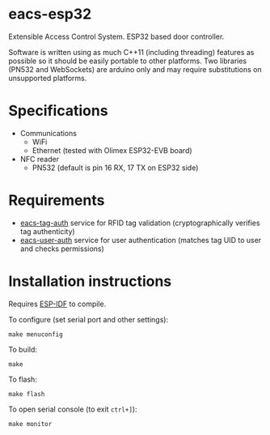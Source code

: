 # eacs-esp32
Extensible Access Control System. ESP32 based door controller.

Software is written using as much C++11 (including threading) features as possible so it should be easily portable to other platforms. Two libraries (PN532 and WebSockets) are arduino only and may require substitutions on unsupported platforms.

# Specifications
* Communications
  * WiFi
  * Ethernet (tested with Olimex ESP32-EVB board)
* NFC reader
  * PN532 (default is pin 16 RX, 17 TX on ESP32 side)

# Requirements
- [eacs-tag-auth](https://github.com/chemicstry/eacs-tag-auth) service for RFID tag validation (cryptographically verifies tag authenticity)
- [eacs-user-auth](https://github.com/chemicstry/eacs-user-auth) service for user authentication (matches tag UID to user and checks permissions)

# Installation instructions

Requires [ESP-IDF](https://esp-idf.readthedocs.io/en/latest/get-started/index.html) to compile.

To configure (set serial port and other settings):

`make menuconfig`

To build:

`make`

To flash:

`make flash`

To open serial console (to exit `ctrl+]`):

`make monitor`
